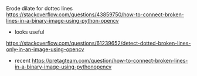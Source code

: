 Erode dilate for dottec lines
https://stackoverflow.com/questions/43859750/how-to-connect-broken-lines-in-a-binary-image-using-python-opencv

* looks useful

https://stackoverflow.com/questions/61239652/detect-dotted-broken-lines-only-in-an-image-using-opencv

* recent
https://pretagteam.com/question/how-to-connect-broken-lines-in-a-binary-image-using-pythonopencv